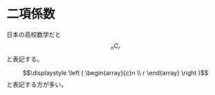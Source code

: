 # 二項係数

日本の高校数学だと$${}_nC_r$$と表記する。

$$\displaystyle \left ( \begin{array}{c}n \\ r \end{array} \right )$$と表記する方が多い。
